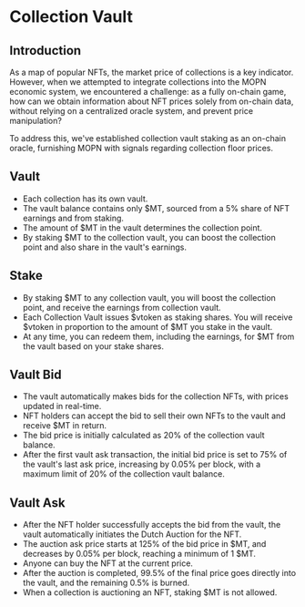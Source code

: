 # Collection Vault

## Introduction

As a map of popular NFTs, the market price of collections is a key indicator. However, when we attempted to integrate collections into the MOPN economic system, we encountered a challenge: as a fully on-chain game, how can we obtain information about NFT prices solely from on-chain data, without relying on a centralized oracle system, and prevent price manipulation?

To address this, we've established collection vault staking as an on-chain oracle, furnishing MOPN with signals regarding collection floor prices.

## Vault

* Each collection has its own vault.
* The vault balance contains only $MT, sourced from a 5% share of NFT earnings and from staking.
* The amount of $MT in the vault determines the collection point.
* By staking $MT to the collection vault, you can boost the collection point and also share in the vault's earnings.

## Stake

* By staking $MT to any collection vault, you will boost the collection point, and receive the earnings from collection vault.
* Each Collection Vault issues $vtoken as staking shares. You will receive $vtoken in proportion to the amount of $MT you stake in the vault.
* At any time, you can redeem them, including the earnings, for $MT from the vault based on your stake shares.

## Vault Bid

* The vault automatically makes bids for the collection NFTs, with prices updated in real-time.&#x20;
* NFT holders can accept the bid to sell their own NFTs to the vault and receive $MT in return.
* The bid price is initially calculated as 20% of the collection vault balance.
* After the first vault ask transaction, the initial bid price is set to 75% of the vault's last ask price, increasing by 0.05% per block, with a maximum limit of 20% of the collection vault balance.

## Vault Ask

* After the NFT holder successfully accepts the bid from the vault, the vault automatically initiates the Dutch Auction for the NFT.
* The auction ask price starts at 125% of the bid price in $MT, and decreases by 0.05% per block, reaching a minimum of 1 $MT.
* Anyone can buy the NFT at the current price.
* After the auction is completed, 99.5% of the final price goes directly into the vault, and the remaining 0.5% is burned.
* When a collection is auctioning an NFT, staking $MT is not allowed.
